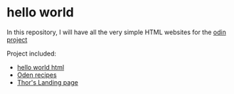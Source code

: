 # hello world 

In this repository, I will have all the very simple HTML websites for the [odin project](https://www.theodinproject.com)

Project included:
- [hello world html](https://jeremie-r.github.io/OdenProject_SimpleWebsite/HelloWorld/index.html)
- [Oden recipes](https://jeremie-r.github.io/OdenProject_SimpleWebsite/OdenRecipes/index.html)
- [Thor's Landing page](https://jeremie-r.github.io/OdenProject_SimpleWebsite/LandingPage/index.html)


